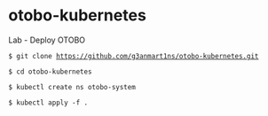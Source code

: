 # otobo-kubernetes
Lab - Deploy OTOBO

<code>$ git clone https://github.com/g3anmart1ns/otobo-kubernetes.git</code>

<code>$ cd otobo-kubernetes</code>

<code>$ kubectl create ns otobo-system</code>

<code>$ kubectl apply -f .</code>
